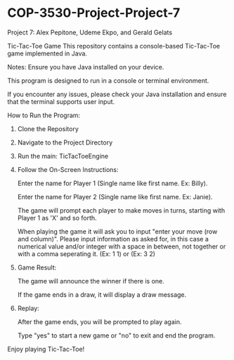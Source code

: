 # COP-3530-Project-Project-7

Project 7: Alex Pepitone, Udeme Ekpo, and Gerald Gelats

Tic-Tac-Toe Game
This repository contains a console-based Tic-Tac-Toe game implemented in Java.


Notes:
   Ensure you have Java installed on your device.
    
   This program is designed to run in a console or terminal environment.
    
   If you encounter any issues, please check your Java installation and ensure that the terminal supports user input.


How to Run the Program:

1. Clone the Repository

2. Navigate to the Project Directory

3. Run the main: TicTacToeEngine

4. Follow the On-Screen Instructions:
    
    Enter the name for Player 1 (Single name like first name. Ex: Billy).

    Enter the name for Player 2 (Single name like first name. Ex: Janie).
    
    The game will prompt each player to make moves in turns, starting with Player 1 as 'X' and so forth.

    When playing the game it will ask you to input "enter your move (row and column)". Please input information as asked for, in this case a numerical value and/or integer with a space in between, not together or with a comma seperating it. (Ex: 1 1) or (Ex: 3 2)

5. Game Result:

    The game will announce the winner if there is one.
    
    If the game ends in a draw, it will display a draw message.

6. Replay:

    After the game ends, you will be prompted to play again.
    
    Type "yes" to start a new game or "no" to exit and end the program.


Enjoy playing Tic-Tac-Toe!
